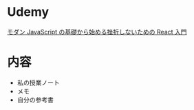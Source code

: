 # Udemy

[モダン JavaScript の基礎から始める挫折しないための React 入門](https://www.udemy.com/course/modern_javascipt_react_beginner/)

# 内容

- 私の授業ノート
- メモ
- 自分の参考書
